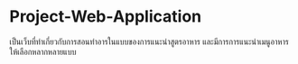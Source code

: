 # Project-Web-Application
เป็นเว็บที่ทำเกี่ยวกับการสอนทำอารในแบบของการแนะนำสูตรอาหาร
และมีการการแนะนำเมนูอาหารให้เลือกหลากหลายแบบ
